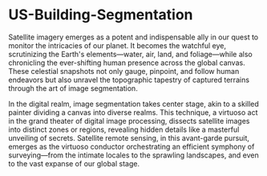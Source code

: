 # US-Building-Segmentation
Satellite imagery emerges as a potent and indispensable ally in our quest to monitor the intricacies of our planet. It becomes the watchful eye, scrutinizing the Earth's elements—water, air, land, and foliage—while also chronicling the ever-shifting human presence across the global canvas. These celestial snapshots not only gauge, pinpoint, and follow human endeavors but also unravel the topographic tapestry of captured terrains through the art of image segmentation.

In the digital realm, image segmentation takes center stage, akin to a skilled painter dividing a canvas into diverse realms. This technique, a virtuoso act in the grand theater of digital image processing, dissects satellite images into distinct zones or regions, revealing hidden details like a masterful unveiling of secrets. Satellite remote sensing, in this avant-garde pursuit, emerges as the virtuoso conductor orchestrating an efficient symphony of surveying—from the intimate locales to the sprawling landscapes, and even to the vast expanse of our global stage.
